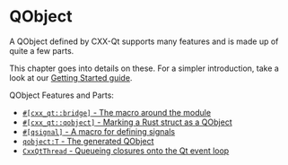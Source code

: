 <!--
SPDX-FileCopyrightText: 2021 Klarälvdalens Datakonsult AB, a KDAB Group company <info@kdab.com>
SPDX-FileContributor: Andrew Hayzen <andrew.hayzen@kdab.com>

SPDX-License-Identifier: MIT OR Apache-2.0
-->

# QObject

A QObject defined by CXX-Qt supports many features and is made up of quite a few parts.

This chapter goes into details on these.
For a simpler introduction, take a look at our [Getting Started guide](../getting-started/index.md).

QObject Features and Parts:
  * [`#[cxx_qt::bridge]` - The macro around the module](./bridge-macro.md)
  * [`#[cxx_qt::qobject]` - Marking a Rust struct as a QObject](./qobject_struct.md)
  * [`#[qsignal]` - A macro for defining signals](./signals.md)
  * [`qobject:T` - The generated QObject](./generated-qobject.md)
  * [`CxxQtThread` - Queueing closures onto the Qt event loop](./cxxqtthread.md)


